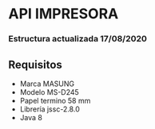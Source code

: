 # API IMPRESORA

### Estructura actualizada 17/08/2020

## Requisitos

* Marca MASUNG
* Modelo MS-D245
* Papel termino 58 mm
* Librería jssc-2.8.0
* Java 8